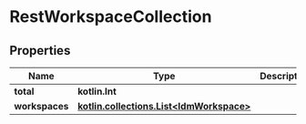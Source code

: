 
# RestWorkspaceCollection

## Properties
| Name | Type | Description | Notes |
| ------------ | ------------- | ------------- | ------------- |
| **total** | **kotlin.Int** |  |  [optional] |
| **workspaces** | [**kotlin.collections.List&lt;IdmWorkspace&gt;**](IdmWorkspace.md) |  |  [optional] |

